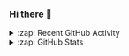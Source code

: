 ### Hi there 👋

<details>
  <summary>:zap: Recent GitHub Activity</summary>
  
<!--START_SECTION:activity-->
1. ❗️ Closed issue [#23](https://github.com/cheesenibbles123/Alternion-BW-mod/issues/23) in [cheesenibbles123/Alternion-BW-mod](https://github.com/cheesenibbles123/Alternion-BW-mod)
2. 🗣 Commented on [#23](https://github.com/cheesenibbles123/Alternion-BW-mod/issues/23) in [cheesenibbles123/Alternion-BW-mod](https://github.com/cheesenibbles123/Alternion-BW-mod)
3. ❗️ Opened issue [#23](https://github.com/cheesenibbles123/Alternion-BW-mod/issues/23) in [cheesenibbles123/Alternion-BW-mod](https://github.com/cheesenibbles123/Alternion-BW-mod)
4. 🗣 Commented on [#20](https://github.com/cheesenibbles123/Alternion-BW-mod/issues/20) in [cheesenibbles123/Alternion-BW-mod](https://github.com/cheesenibbles123/Alternion-BW-mod)
5. ❗️ Closed issue [#18](https://github.com/cheesenibbles123/Alternion-BW-mod/issues/18) in [cheesenibbles123/Alternion-BW-mod](https://github.com/cheesenibbles123/Alternion-BW-mod)
<!--END_SECTION:activity-->

</details>

<details>
  <summary>:zap: GitHub Stats</summary>

  [![Archie's github stats](https://github-readme-stats.vercel.app/api?username=cheesenibbles123)](https://github.com/anuraghazra/github-readme-stats)

</details>
<!--
**cheesenibbles123/cheesenibbles123** is a ✨ _special_ ✨ repository because its `README.md` (this file) appears on your GitHub profile.

Here are some ideas to get you started:

- 🔭 I’m currently working on ...
- 🌱 I’m currently learning ...
- 👯 I’m looking to collaborate on ...
- 🤔 I’m looking for help with ...
- 💬 Ask me about ...
- 📫 How to reach me: ...
- 😄 Pronouns: ...
- ⚡ Fun fact: ...
-->
